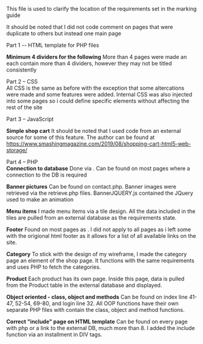 This file is used to clarify the location of the requirements set in the marking guide

It should be noted that I did not code comment on pages that were duplicate to others but instead one main page



Part 1 -- HTML template for PHP files

**Minimum 4 dividers for the following**
		More than 4 pages were made an each contain more than 4 dividers, however they may not be 
		titled consistently

Part 2 – CSS   
	All CSS is the same as before with the exception that some altercations were made and some features 
	were added. Internal CSS was also injected into some pages so i could define specific elements without
	affecting the rest of the site

Part 3 – JavaScript   

**Simple shop cart**
	It should be noted that I used code from an external source for some of this feature.
	The author can be found at https://www.smashingmagazine.com/2019/08/shopping-cart-html5-web-storage/



Part 4 – PHP                                                                                         
**Connection to database**
	Done via <?php include('config.php') ?>. Can be found on most pages where a connection to the DB is 
	required


**Banner pictures**
	Can be found on contact.php. Banner images were retrieved via the retrieve.php files. BannerJQUERY.js
	contained the JQuery used to make an animation

**Menu items**
	I made menu items via a tile design. All the data included in the tiles are pulled from an external
	database as the requirements state. 

**Footer**
	Found on most pages as  <?php include 'footer.php';?>. I did not apply to all pages as i left some
	with the origional html footer as it allows for a list of all available links on the site.

**Category**
	To stick with the design of my wireframe, I made the category page an element of the shop page. 
	It functions with the same requirements and uses PHP to fetch the categories. 

**Product**
	Each product has its own page. Inside this page, data is pulled from the Product table in the 
	external database and displayed. 

**Object oriented - class, object and methods**
	Can be found on index line 41-47, 52-54, 69-80, and login line 32. All OOP functions have their own
	separate PHP files with contain the class, object and method functions. 

**Correct "include" page on HTML template**
	Can be found on every page with php or a link to the external DB, much more than 8. I added the 
	include function via an installment in DIV tags.
		